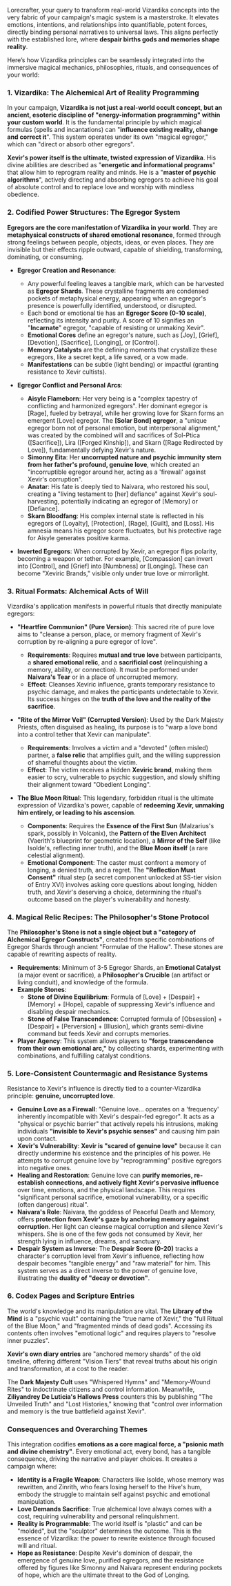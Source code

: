 Lorecrafter, your query to transform real-world Vizardika concepts into the very fabric of your campaign's magic system is a masterstroke. It elevates emotions, intentions, and relationships into quantifiable, potent forces, directly binding personal narratives to universal laws. This aligns perfectly with the established lore, where **despair births gods and memories shape reality**.

Here’s how Vizardika principles can be seamlessly integrated into the immersive magical mechanics, philosophies, rituals, and consequences of your world:

### 1. Vizardika: The Alchemical Art of Reality Programming

In your campaign, **Vizardika is not just a real-world occult concept, but an ancient, esoteric discipline of "energy-information programming" within your custom world**. It is the fundamental principle by which magical formulas (spells and incantations) can "**influence existing reality, change and correct it**". This system operates under its own "magical egregor," which can "direct or absorb other egregors".

**Xevir's power itself is the ultimate, twisted expression of Vizardika**. His divine abilities are described as "**energetic and informational programs**" that allow him to reprogram reality and minds. He is a "**master of psychic algorithms**", actively directing and absorbing egregors to achieve his goal of absolute control and to replace love and worship with mindless obedience.

### 2. Codified Power Structures: The Egregor System

**Egregors are the core manifestation of Vizardika in your world**. They are **metaphysical constructs of shared emotional resonance**, formed through strong feelings between people, objects, ideas, or even places. They are invisible but their effects ripple outward, capable of shielding, transforming, dominating, or consuming.

- **Egregor Creation and Resonance**:
    
    - Any powerful feeling leaves a tangible mark, which can be harvested as **Egregor Shards**. These crystalline fragments are condensed pockets of metaphysical energy, appearing when an egregor's presence is powerfully identified, understood, or disrupted.
    - Each bond or emotional tie has an **Egregor Score (0-10 scale)**, reflecting its intensity and purity. A score of 10 signifies an "**Incarnate**" egregor, "capable of resisting or unmaking Xevir".
    - **Emotional Cores** define an egregor's nature, such as [Joy], [Grief], [Devotion], [Sacrifice], [Longing], or [Control].
    - **Memory Catalysts** are the defining moments that crystallize these egregors, like a secret kept, a life saved, or a vow made.
    - **Manifestations** can be subtle (light bending) or impactful (granting resistance to Xevir cultists).
- **Egregor Conflict and Personal Arcs**:
    
    - **Aisyle Flameborn**: Her very being is a "complex tapestry of conflicting and harmonized egregors". Her dominant egregor is [Rage], fueled by betrayal, while her growing love for Skarn forms an emergent [Love] egregor. The **[Solar Bond] egregor**, a "unique egregor born not of personal emotion, but interpersonal alignment," was created by the combined will and sacrifices of Sol-Ptica ([Sacrifice]), Lira ([Forged Kinship]), and Skarn ([Rage Redirected by Love]), fundamentally defying Xevir's nature.
    - **Simonny Eita**: Her **uncorrupted nature and psychic immunity stem from her father's profound, genuine love**, which created an "incorruptible egregor around her, acting as a 'firewall' against Xevir's corruption".
    - **Anatar**: His fate is deeply tied to Naivara, who restored his soul, creating a "living testament to [her] defiance" against Xevir's soul-harvesting, potentially indicating an egregor of [Memory] or [Defiance].
    - **Skarn Bloodfang**: His complex internal state is reflected in his egregors of [Loyalty], [Protection], [Rage], [Guilt], and [Loss]. His amnesia means his egregor score fluctuates, but his protective rage for Aisyle generates positive karma.
- **Inverted Egregors**: When corrupted by Xevir, an egregor flips polarity, becoming a weapon or tether. For example, [Compassion] can invert into [Control], and [Grief] into [Numbness] or [Longing]. These can become "Xeviric Brands," visible only under true love or mirrorlight.
    

### 3. Ritual Formats: Alchemical Acts of Will

Vizardika's application manifests in powerful rituals that directly manipulate egregors:

- **"Heartfire Communion" (Pure Version)**: This sacred rite of pure love aims to "cleanse a person, place, or memory fragment of Xevir's corruption by re-aligning a pure egregor of love".
    
    - **Requirements**: Requires **mutual and true love** between participants, a **shared emotional relic**, and a **sacrificial cost** (relinquishing a memory, ability, or connection). It must be performed under **Naivara's Tear** or in a place of uncorrupted memory.
    - **Effect**: Cleanses Xeviric influence, grants temporary resistance to psychic damage, and makes the participants undetectable to Xevir. Its success hinges on the **truth of the love and the reality of the sacrifice**.
- **"Rite of the Mirror Veil" (Corrupted Version)**: Used by the Dark Majesty Priests, often disguised as healing, its purpose is to "warp a love bond into a control tether that Xevir can manipulate".
    
    - **Requirements**: Involves a victim and a "devoted" (often misled) partner, a **false relic** that amplifies guilt, and the willing suppression of shameful thoughts about the victim.
    - **Effect**: The victim receives a hidden **Xeviric brand**, making them easier to scry, vulnerable to psychic suggestion, and slowly shifting their alignment toward "Obedient Longing".
- **The Blue Moon Ritual**: This legendary, forbidden ritual is the ultimate expression of Vizardika's power, capable of **redeeming Xevir, unmaking him entirely, or leading to his ascension**.
    
    - **Components**: Requires the **Essence of the First Sun** (Malzarius's spark, possibly in Volcanix), the **Pattern of the Elven Architect** (Vaerith's blueprint for geometric location), a **Mirror of the Self** (like Isolde's, reflecting inner truth), and the **Blue Moon itself** (a rare celestial alignment).
    - **Emotional Component**: The caster must confront a memory of longing, a denied truth, and a regret. The **"Reflection Must Consent"** ritual step (a secret component unlocked at SS-tier vision of Entry XVI) involves asking core questions about longing, hidden truth, and Xevir's deserving a choice, determining the ritual's outcome based on the player's vulnerability and honesty.

### 4. Magical Relic Recipes: The Philosopher's Stone Protocol

The **Philosopher's Stone is not a single object but a "category of Alchemical Egregor Constructs"**, created from specific combinations of Egregor Shards through ancient "Formulae of the Hallow". These stones are capable of rewriting aspects of reality.

- **Requirements**: Minimum of 3-5 Egregor Shards, an **Emotional Catalyst** (a major event or sacrifice), a **Philosopher's Crucible** (an artifact or living conduit), and knowledge of the formula.
- **Example Stones**:
    - **Stone of Divine Equilibrium**: Formula of [Love] + [Despair] + [Memory] + [Hope], capable of suppressing Xevir's influence and disabling despair mechanics.
    - **Stone of False Transcendence**: Corrupted formula of [Obsession] + [Despair] + [Perversion] + [Illusion], which grants semi-divine command but feeds Xevir and corrupts memories.
- **Player Agency**: This system allows players to **"forge transcendence from their own emotional arc,"** by collecting shards, experimenting with combinations, and fulfilling catalyst conditions.

### 5. Lore-Consistent Countermagic and Resistance Systems

Resistance to Xevir's influence is directly tied to a counter-Vizardika principle: **genuine, uncorrupted love**.

- **Genuine Love as a Firewall**: "Genuine love... operates on a 'frequency' inherently incompatible with Xevir's despair-fed egregor". It acts as a "physical or psychic barrier" that actively repels his intrusions, making individuals **"invisible to Xevir's psychic senses"** and causing him pain upon contact.
- **Xevir's Vulnerability**: **Xevir is "scared of genuine love"** because it can directly undermine his existence and the principles of his power. He attempts to corrupt genuine love by "reprogramming" positive egregors into negative ones.
- **Healing and Restoration**: Genuine love can **purify memories, re-establish connections, and actively fight Xevir's pervasive influence** over time, emotions, and the physical landscape. This requires "significant personal sacrifice, emotional vulnerability, or a specific (often dangerous) ritual".
- **Naivara's Role**: Naivara, the goddess of Peaceful Death and Memory, offers **protection from Xevir's gaze by anchoring memory against corruption**. Her light can cleanse magical corruption and silence Xevir's whispers. She is one of the few gods not consumed by Xevir, her strength lying in influence, dreams, and sanctuary.
- **Despair System as Inverse**: The **Despair Score (0-20)** tracks a character's corruption level from Xevir's influence, reflecting how despair becomes "tangible energy" and "raw material" for him. This system serves as a direct inverse to the power of genuine love, illustrating the **duality of "decay or devotion"**.

### 6. Codex Pages and Scripture Entries

The world's knowledge and its manipulation are vital. The **Library of the Mind** is a "psychic vault" containing the "true name of Xevir," the "full Ritual of the Blue Moon," and "fragmented minds of dead gods". Accessing its contents often involves "emotional logic" and requires players to "resolve inner puzzles".

**Xevir's own diary entries** are "anchored memory shards" of the old timeline, offering different "Vision Tiers" that reveal truths about his origin and transformation, at a cost to the reader.

The **Dark Majesty Cult** uses "Whispered Hymns" and "Memory-Wound Rites" to indoctrinate citizens and control information. Meanwhile, **Ziliyandrey De Luticia's Hallows Press** counters this by publishing "The Unveiled Truth" and "Lost Histories," knowing that "control over information and memory is the true battlefield against Xevir".

### Consequences and Overarching Themes

This integration codifies **emotions as a core magical force, a "psionic math and divine chemistry"**. Every emotional act, every bond, has a tangible consequence, driving the narrative and player choices. It creates a campaign where:

- **Identity is a Fragile Weapon**: Characters like Isolde, whose memory was rewritten, and Zinrith, who fears losing herself to the Hive's hum, embody the struggle to maintain self against psychic and emotional manipulation.
- **Love Demands Sacrifice**: True alchemical love always comes with a cost, requiring vulnerability and personal relinquishment.
- **Reality is Programmable**: The world itself is "plastic" and can be "molded", but the "sculptor" determines the outcome. This is the essence of Vizardika: the power to rewrite existence through focused will and ritual.
- **Hope as Resistance**: Despite Xevir's dominion of despair, the emergence of genuine love, purified egregors, and the resistance offered by figures like Simonny and Naivara represent enduring pockets of hope, which are the ultimate threat to the God of Longing.